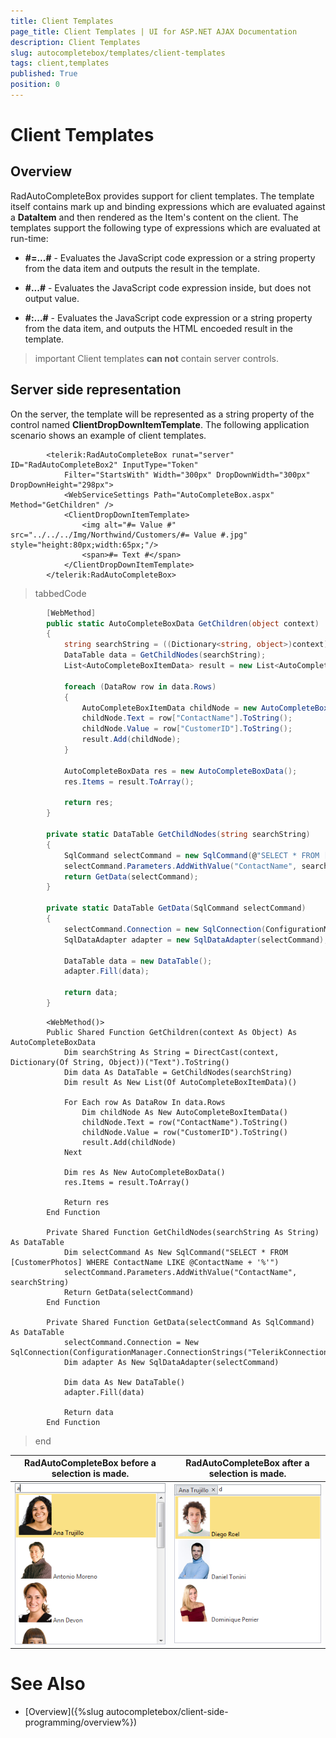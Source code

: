 ```yaml
---
title: Client Templates
page_title: Client Templates | UI for ASP.NET AJAX Documentation
description: Client Templates
slug: autocompletebox/templates/client-templates
tags: client,templates
published: True
position: 0
---
```


# Client Templates



## Overview

RadAutoCompleteBox provides support for client templates. The template itself contains mark up and binding expressions which are evaluated against a __DataItem__ and then rendered as the Item's content on the client. The templates support the following type of expressions which are evaluated at run-time:

* __#=...#__ - Evaluates the JavaScript code expression or a string property from the data item and outputs the result in the template.

* __#...#__ - Evaluates the JavaScript code expression inside, but does not output value.

* __#:...#__ - Evaluates the JavaScript code expression or a string property from the data item, and outputs the HTML encoeded result in the template.

>important Client templates __can not__ contain server controls.
>


## Server side representation

On the server, the template will be represented as a string property of the control named __ClientDropDownItemTemplate__. The following application scenario shows an example of client templates.

````ASPNET
		<telerik:RadAutoCompleteBox runat="server" ID="RadAutoCompleteBox2" InputType="Token"
			Filter="StartsWith" Width="300px" DropDownWidth="300px" DropDownHeight="298px">
			<WebServiceSettings Path="AutoCompleteBox.aspx" Method="GetChildren" />
			<ClientDropDownItemTemplate> 
	            <img alt="#= Value #" src="../../../Img/Northwind/Customers/#= Value #.jpg" style="height:80px;width:65px;"/>
	            <span>#= Text #</span>
			</ClientDropDownItemTemplate>
		</telerik:RadAutoCompleteBox>
````



>tabbedCode

````C#
		[WebMethod]
	    public static AutoCompleteBoxData GetChildren(object context)
	    {
	        string searchString = ((Dictionary<string, object>)context)["Text"].ToString();
	        DataTable data = GetChildNodes(searchString);
	        List<AutoCompleteBoxItemData> result = new List<AutoCompleteBoxItemData>();
	
	        foreach (DataRow row in data.Rows)
	        {
	            AutoCompleteBoxItemData childNode = new AutoCompleteBoxItemData();
	            childNode.Text = row["ContactName"].ToString();
	            childNode.Value = row["CustomerID"].ToString();
	            result.Add(childNode);
	        }
	
	        AutoCompleteBoxData res = new AutoCompleteBoxData();
	        res.Items = result.ToArray();
	
	        return res;
	    }
	
	    private static DataTable GetChildNodes(string searchString)
	    {
	        SqlCommand selectCommand = new SqlCommand(@"SELECT * FROM [CustomerPhotos] WHERE ContactName LIKE @ContactName + '%'");
	        selectCommand.Parameters.AddWithValue("ContactName", searchString);
	        return GetData(selectCommand);
	    }
	
	    private static DataTable GetData(SqlCommand selectCommand)
	    {
	        selectCommand.Connection = new SqlConnection(ConfigurationManager.ConnectionStrings["TelerikConnectionString"].ConnectionString);
	        SqlDataAdapter adapter = new SqlDataAdapter(selectCommand);
	
	        DataTable data = new DataTable();
	        adapter.Fill(data);
	
	        return data;
	    }
````



````VB.NET
	    <WebMethod()>
	    Public Shared Function GetChildren(context As Object) As AutoCompleteBoxData
	        Dim searchString As String = DirectCast(context, Dictionary(Of String, Object))("Text").ToString()
	        Dim data As DataTable = GetChildNodes(searchString)
	        Dim result As New List(Of AutoCompleteBoxItemData)()
	
	        For Each row As DataRow In data.Rows
	            Dim childNode As New AutoCompleteBoxItemData()
	            childNode.Text = row("ContactName").ToString()
	            childNode.Value = row("CustomerID").ToString()
	            result.Add(childNode)
	        Next
	
	        Dim res As New AutoCompleteBoxData()
	        res.Items = result.ToArray()
	
	        Return res
	    End Function
	
	    Private Shared Function GetChildNodes(searchString As String) As DataTable
	        Dim selectCommand As New SqlCommand("SELECT * FROM [CustomerPhotos] WHERE ContactName LIKE @ContactName + '%'")
	        selectCommand.Parameters.AddWithValue("ContactName", searchString)
	        Return GetData(selectCommand)
	    End Function
	
	    Private Shared Function GetData(selectCommand As SqlCommand) As DataTable
	        selectCommand.Connection = New SqlConnection(ConfigurationManager.ConnectionStrings("TelerikConnectionString").ConnectionString)
	        Dim adapter As New SqlDataAdapter(selectCommand)
	
	        Dim data As New DataTable()
	        adapter.Fill(data)
	
	        Return data
	    End Function
````


>end


|  __RadAutoCompleteBox__ before a selection is made. |  __RadAutoCompleteBox__ after a selection is made. |
| ------ | ------ |
|![client templates before selection](images/client_templates_before_selection.png)|![client templates after selection](images/client_templates_after_selection.png)|

# See Also

 * [Overview]({%slug autocompletebox/client-side-programming/overview%})

